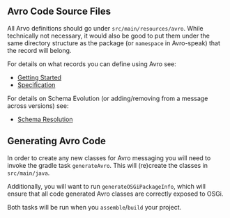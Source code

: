 ## Avro Code Source Files

All Arvo definitions should go under `src/main/resources/avro`.  While technically
not necessary, it would also be good to put them under the same directory structure as 
the package (or `namespace` in Avro-speak) that the record will belong.

For details on what records you can define using Avro see:

- [Getting Started](https://avro.apache.org/docs/current/gettingstartedjava.html)
- [Specification](https://avro.apache.org/docs/current/spec.html)

For details on Schema Evolution (or adding/removing from a message across versions) see:

 - [Schema Resolution](https://avro.apache.org/docs/1.11.1/specification/#schema-resolution)

## Generating Avro Code

In order to create any new classes for Avro messaging you will need to invoke
the gradle task `generateAvro`.  This will (re)create the classes in `src/main/java`.

Additionally, you will want to run `generateOSGiPackageInfo`, which will ensure that all code
generated Avro classes are correctly exposed to OSGi.

Both tasks will be run when you `assemble`/`build` your project.

